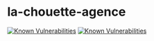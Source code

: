 # la-chouette-agence 
<a href="https://snyk.io/test/npm/undefined"><img src="https://snyk.io/test/npm/undefined/badge.svg" alt="Known Vulnerabilities" data-canonical-src="https://snyk.io/test/npm/undefined" style="max-width:100%;"></a>
  [![Known Vulnerabilities](https://snyk.io/test/npm/undefined/badge.svg)](https://snyk.io/test/npm/undefined)